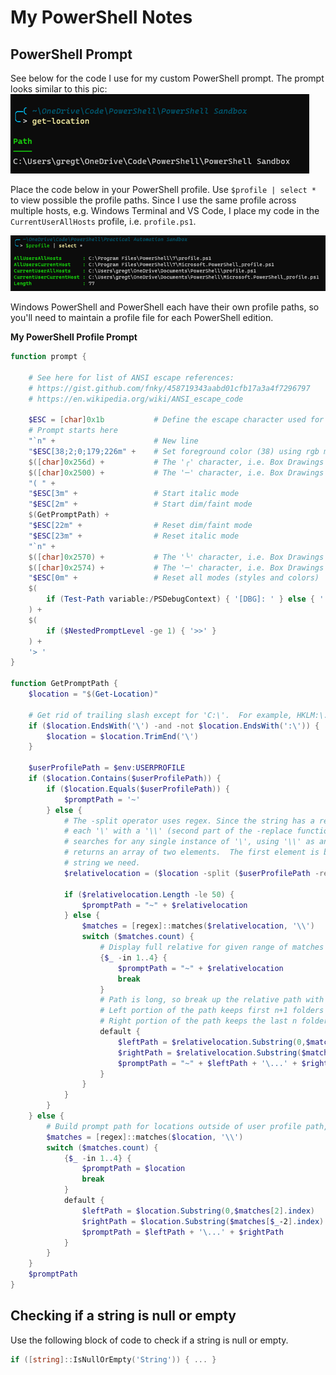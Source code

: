 # My PowerShell Notes

## PowerShell Prompt
See below for the code I use for my custom PowerShell prompt. The prompt looks similar to this pic:  
![](img/2022-08-14-13-24-55.png)

Place the code below in your PowerShell profile. Use `$profile | select *` to view possible the profile paths. Since I use the same profile across multiple hosts, e.g. Windows Terminal and VS Code, I place my code in the `CurrentUserAllHosts` profile, i.e. `profile.ps1`.

![](img/2022-08-14-06-30-04.png)

Windows PowerShell and PowerShell each have their own profile paths, so you'll need to maintain a profile file for each PowerShell edition.


**My PowerShell Profile Prompt**

```powershell
function prompt { 
    
    # See here for list of ANSI escape references: 
    # https://gist.github.com/fnky/458719343aabd01cfb17a3a4f7296797
    # https://en.wikipedia.org/wiki/ANSI_escape_code

    $ESC = [char]0x1b           # Define the escape character used for specifying colors and styles
    # Prompt starts here
    "`n" +                      # New line
    "$ESC[38;2;0;179;226m" +    # Set foreground color (38) using rgb mode (2) with rgb colors (0, 179, 226) 
    $([char]0x256d) +           # The '╭' character, i.e. Box Drawings Light Arc Down and Right
    $([char]0x2500) +           # The '─' character, i.e. Box Drawings Light Horizontal
    "( " + 
    "$ESC[3m" +                 # Start italic mode
    "$ESC[2m" +                 # Start dim/faint mode
    $(GetPromptPath) +
    "$ESC[22m" +                # Reset dim/faint mode 
    "$ESC[23m" +                # Reset italic mode
    "`n" +                      
    $([char]0x2570) +           # The '╰' character, i.e. Box Drawings Light Arc Up and Right
    $([char]0x2574) +           # The '─' character, i.e. Box Drawings Light Right
    "$ESC[0m" +                 # Reset all modes (styles and colors)
    $(
        if (Test-Path variable:/PSDebugContext) { '[DBG]: ' } else { '' }
    ) +   
    $(
        if ($NestedPromptLevel -ge 1) { '>>' }
    ) + 
    '> '
}

function GetPromptPath {
    $location = "$(Get-Location)"
    
    # Get rid of trailing slash except for 'C:\'.  For example, HKLM:\...\ has a trailing slash
    if ($location.EndsWith('\') -and -not $location.EndsWith(':\')) {
        $location = $location.TrimEnd('\')
    }

    $userProfilePath = $env:USERPROFILE
    if ($location.Contains($userProfilePath)) {
        if ($location.Equals($userProfilePath)) {
            $promptPath = '~'
        } else {
            # The -split operator uses regex. Since the string has a regex escape character, '\', you must replace
            # each '\' with a '\\' (second part of the -replace function). The first part of the replace function
            # searches for any single instance of '\', using '\\' as an escape sequence.  The -split function
            # returns an array of two elements.  The first element is blank. The second element, [1], has the 
            # string we need. 
            $relativelocation = ($location -split ($userProfilePath -replace('\\','\\')))[1]

            if ($relativelocation.Length -le 50) {
                $promptPath = "~" + $relativelocation
            } else {
                $matches = [regex]::matches($relativelocation, '\\')
                switch ($matches.count) {
                    # Display full relative for given range of matches
                    {$_ -in 1..4} {
                        $promptPath = "~" + $relativelocation
                        break
                    }
                    # Path is long, so break up the relative path with '...' in the middle. 
                    # Left portion of the path keeps first n+1 folders
                    # Right portion of the path keeps the last n folders
                    default {
                        $leftPath = $relativelocation.Substring(0,$matches[2].index)
                        $rightPath = $relativelocation.Substring($matches[$matches.count-2].index)
                        $promptPath = "~" + $leftPath + '\...' + $rightPath
                    }
                }
            }
        }
    } else {
        # Build prompt path for locations outside of user profile path, e.g. 'C:\Windows\System32'
        $matches = [regex]::matches($location, '\\')
        switch ($matches.count) {
            {$_ -in 1..4} {
                $promptPath = $location
                break
            }
            default {
                $leftPath = $location.Substring(0,$matches[2].index)
                $rightPath = $location.Substring($matches[$_-2].index)
                $promptPath = $leftPath + '\...' + $rightPath
            }
        }
    }
    $promptPath
}
```

## Checking if a string is null or empty
Use the following block of code to check if a string is null or empty.

```powershell
if ([string]::IsNullOrEmpty('String')) { ... }
```